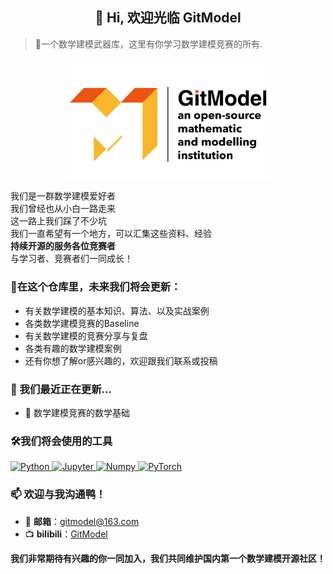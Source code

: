 <h2 align="center">👋 Hi, 欢迎光临 GitModel </h2>

> 🚀一个数学建模武器库，这里有你学习数学建模竞赛的所有.

<h3 align="center"> <img src="./figures/FULL LOGO 1.png" width = "65%" align=center /></h3>

我们是一群数学建模爱好者\
我们曾经也从小白一路走来\
这一路上我们踩了不少坑\
我们一直希望有一个地方，可以汇集这些资料、经验\
**持续开源的服务各位竞赛者**\
与学习者、竞赛者们一同成长！

### 🧩在这个仓库里，未来我们将会更新：
- 有关数学建模的基本知识、算法、以及实战案例
- 各类数学建模竞赛的Baseline
- 有关数学建模的竞赛分享与复盘
- 各类有趣的数学建模案例
- 还有你想了解or感兴趣的，欢迎跟我们联系或投稿

### 🌱 我们最近正在更新...
- 🧱 数学建模竞赛的数学基础

### 🛠️我们将会使用的工具
<p align='left'>
    <a href='https://www.python.org/'>
        <img src="https://www.vectorlogo.zone/logos/python/python-icon.svg" alt="Python" height="40"/>
    </a>
    <a href='https://jupyter.org/'>
        <img src="https://www.vectorlogo.zone/logos/jupyter/jupyter-icon.svg" alt="Jupyter" height="40"/> 
    </a>
    <a href='https://numpy.org/'>
        <img src="https://www.vectorlogo.zone/logos/numpy/numpy-icon.svg" alt="Numpy" height="40"/>
    </a>
    <a href="https://pytorch.org/"> 
        <img src="https://www.vectorlogo.zone/logos/pytorch/pytorch-icon.svg" alt="PyTorch" height="40"/> 
    </a>
</p>

### 📫 欢迎与我沟通鸭！
- 📧 **邮箱**：gitmodel@163.com
- 📺 **bilibili**：[GitModel](https://space.bilibili.com/1051016998)

**我们非常期待有兴趣的你一同加入，我们共同维护国内第一个数学建模开源社区！**
<!---
GitModelHub/GitModelHub is a ✨ special ✨ repository because its `README.md` (this file) appears on your GitHub profile.
You can click the Preview link to take a look at your changes.
--->
